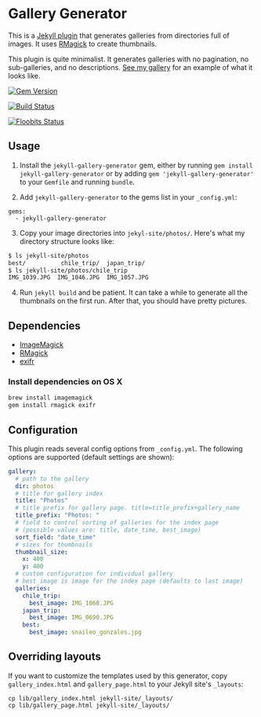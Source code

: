 # Gallery Generator

This is a [Jekyll plugin](http://jekyllrb.com/docs/plugins/) that generates galleries from directories full of images. It uses [RMagick](http://rmagick.rubyforge.org/) to create thumbnails.

This plugin is quite minimalist. It generates galleries with no pagination, no sub-galleries, and no descriptions. [See my gallery](http://geoff.greer.fm/photos/) for an example of what it looks like.

[![Gem Version](https://img.shields.io/gem/v/jekyll-gallery-generator.svg)](https://rubygems.org/gems/jekyll-gallery-generator)

[![Build Status](https://travis-ci.org/ggreer/jekyll-gallery-generator.svg?branch=master)](https://travis-ci.org/ggreer/jekyll-gallery-generator)

[![Floobits Status](https://floobits.com/ggreer/jekyll-gallery-generator.svg)](https://floobits.com/ggreer/jekyll-gallery-generator/redirect)


## Usage

1. Install the `jekyll-gallery-generator` gem, either by running `gem install jekyll-gallery-generator` or by adding `gem 'jekyll-gallery-generator'` to your `Gemfile` and running `bundle`.

2. Add `jekyll-gallery-generator` to the gems list in your `_config.yml`:

```
gems:
  - jekyll-gallery-generator
```

3. Copy your image directories into `jekyl-site/photos/`. Here's what my directory structure looks like:

```bash
$ ls jekyll-site/photos
best/          chile_trip/  japan_trip/
$ ls jekyll-site/photos/chile_trip
IMG_1039.JPG  IMG_1046.JPG  IMG_1057.JPG
```

4. Run `jekyll build` and be patient. It can take a while to generate all the thumbnails on the first run. After that, you should have pretty pictures.


## Dependencies

* [ImageMagick](http://www.imagemagick.org/)
* [RMagick](https://github.com/rmagick/rmagick)
* [exifr](https://github.com/remvee/exifr/)

### Install dependencies on OS X

```bash
brew install imagemagick
gem install rmagick exifr
```


## Configuration

This plugin reads several config options from `_config.yml`. The following options are supported (default settings are shown):

```yaml
gallery:
  # path to the gallery
  dir: photos
  # title for gallery index
  title: "Photos"
  # title prefix for gallery page. title=title_prefix+gallery_name
  title_prefix: "Photos: "
  # field to control sorting of galleries for the index page
  # (possible values are: title, date_time, best_image)
  sort_field: "date_time"
  # sizes for thumbnails
  thumbnail_size:
    x: 400
    y: 400
  # custom configuration for individual gallery
  # best_image is image for the index page (defaults to last image)
  galleries:
    chile_trip:
      best_image: IMG_1068.JPG
    japan_trip:
      best_image: IMG_0690.JPG
    best:
      best_image: snaileo_gonzales.jpg
```


## Overriding layouts

If you want to customize the templates used by this generator, copy `gallery_index.html` and `gallery_page.html` to your Jekyll site's `_layouts`:

    cp lib/gallery_index.html jekyll-site/_layouts/
    cp lib/gallery_page.html jekyll-site/_layouts/
